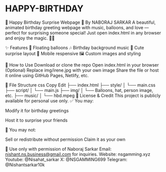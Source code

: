# HAPPY-BIRTHDAY
🎉 Happy Birthday Surprise Webpage 🎂 By NABORAJ SARKAR
A beautiful, animated birthday greeting webpage with music, balloons, and love — perfect for surprising someone special! Just open index.html in any browser and enjoy the magic. 🥳💖


✨ Features
🎈 Floating balloons
🎶 Birthday background music
🎁 Cute surprise layout
📱 Mobile respensive
🖼️ Custom images and styling


🚀 How to Use
Download or clone the repo
Open index.html in your browser
(Optional) Replace img/irene.jpg with your own image
Share the file or host it online using GitHub Pages, Netlify, etc.


📂 File Structure
css
Copy
Edit
├── index.html
├── style/
│   └── main.css
├── script/
│   └── main.js
├── img/
│   └── Balloons, hat, person image, etc.
├── music/
│   └── hbd.mpeg
📜 License & Credit
This project is publicly available for personal use only.
✅ You may:

Modify it for birthday greetings

Host it to surprise your friends


🚫 You may not:

Sell or redistribute without permission
Claim it as your own


📧 Use only with permission of Naboraj Sarkar
Email: nishant.ns.business@gmail.com for inquiries.
Website: nsgamming.xyz
Youtube: @Nisahat_sarkar
X: @NSGAMMING699
Telegram: @Nishantsarkar10k

